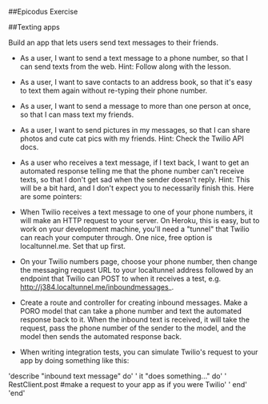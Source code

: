 ##Epicodus Exercise

##Texting apps

Build an app that lets users send text messages to their friends.

- As a user, I want to send a text message to a phone number, so that I can send texts from the web. Hint: Follow along with the lesson.
- As a user, I want to save contacts to an address book, so that it's easy to text them again without re-typing their phone number.
- As a user, I want to send a message to more than one person at once, so that I can mass text my friends.
- As a user, I want to send pictures in my messages, so that I can share photos and cute cat pics with my friends. Hint: Check the Twilio API docs.
- As a user who receives a text message, if I text back, I want to get an automated response telling me that the phone number can't receive texts, so that I don't get sad when the sender doesn't reply. Hint: This will be a bit hard, and I don't expect you to necessarily finish this. Here are some pointers:
- When Twilio receives a text message to one of your phone numbers, it will make an HTTP request to your server. On Heroku, this is easy, but to work on your development machine, you'll need a "tunnel" that Twilio can reach your computer through. One nice, free option is localtunnel.me. Set that up first.

- On your Twilio numbers page, choose your phone number, then change the messaging request URL to your localtunnel address followed by an endpoint that Twilio can POST to when it receives a test, e.g. http://j384.localtunnel.me/inboundmessages_.

- Create a route and controller for creating inbound messages. Make a PORO model that can take a phone number and text the automated response back to it. When the inbound text is received, it will take the request, pass the phone number of the sender to the model, and the model then sends the automated response back.

- When writing integration tests, you can simulate Twilio's request to your app by doing something like this:

'describe "inbound text message" do'
'  it "does something..." do'
'    RestClient.post #make a request to your app as if you were Twilio'
'  end'
'end'
